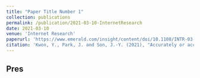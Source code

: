```yaml
---
title: "Paper Title Number 1"
collection: publications
permalink: /publication/2021-03-10-InternetResearch
date: 2021-03-10
venue: 'Internet Research'
paperurl: 'https://www.emerald.com/insight/content/doi/10.1108/INTR-03-2020-0127/full/html'
citation: 'Kwon, Y., Park, J. and Son, J.-Y. (2021), "Accurately or accidentally? Recommendation agent and search experience in over-the-top (OTT) services", Internet Research, Vol. 31 No. 2, pp. 562-586. https://doi.org/10.1108/INTR-03-2020-0127'
---
```


## Pres
